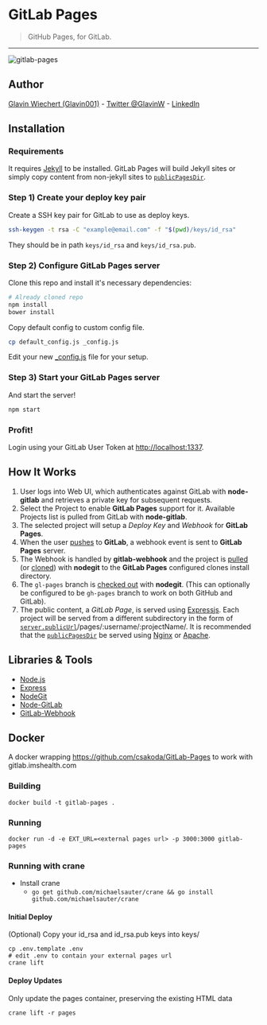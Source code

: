 GitLab Pages
============

> GitHub Pages, for GitLab.

-----

![gitlab-pages](https://cloud.githubusercontent.com/assets/1885333/5892805/9ac6f59e-a4a2-11e4-8238-2c25584e1a60.gif)

## Author

[Glavin Wiechert (Glavin001)](https://github.com/Glavin001) - [Twitter @GlavinW](https://twitter.com/GlavinW) - [LinkedIn](ca.linkedin.com/in/glavin/)

## Installation

### Requirements

It requires [Jekyll](http://jekyllrb.com/) to be installed. GitLab Pages will build Jekyll sites or simply copy content from non-jekyll sites to [`publicPagesDir`](https://github.com/Glavin001/GitLab-Pages/blob/master/default_config.js#L27).

### Step 1) Create your deploy key pair

Create a SSH key pair for GitLab to use as deploy keys.

```bash
ssh-keygen -t rsa -C "example@email.com" -f "$(pwd)/keys/id_rsa"
```

They should be in path `keys/id_rsa` and `keys/id_rsa.pub`.

### Step 2) Configure GitLab Pages server

Clone this repo and install it's necessary dependencies:

```bash
# Already cloned repo
npm install
bower install
```

Copy default config to custom config file.

```bash
cp default_config.js _config.js
```

Edit your new [_config.js](default_config.js) file for your setup.

### Step 3) Start your GitLab Pages server

And start the server!

```bash
npm start
```

### Profit!

Login using your GitLab User Token at [http://localhost:1337](http://localhost:1337).

## How It Works

1. User logs into Web UI, which authenticates against GitLab with **node-gitlab** and retrieves a private key for subsequent requests.
2. Select the Project to enable **GitLab Pages** support for it. Available Projects list is pulled from GitLab with **node-gitlab**.
3. The selected project will setup a *Deploy Key* and *Webhook* for **GitLab Pages**.
4. When the user [pushes](https://www.kernel.org/pub/software/scm/git/docs/git-push.html) to **GitLab**, a webhook event is sent to **GitLab Pages** server.
5. The Webhook is handled by **gitlab-webhook** and the project is [pulled](http://git-scm.com/docs/git-pull) (or [cloned](http://git-scm.com/docs/git-clone)) with **nodegit** to the **GitLab Pages** configured clones install directory.
6. The `gl-pages` branch is [checked out](https://www.kernel.org/pub/software/scm/git/docs/git-checkout.html) with **nodegit**. (This can optionally be configured to be `gh-pages` branch to work on both GitHub and GitLab).
7. The public content, a *GitLab Page*, is served using [Expressjs](http://expressjs.com/). Each project will be served from a different subdirectory in the form of [`server.publicUrl`](https://github.com/Glavin001/GitLab-Pages/blob/master/default_config.js#L37)/pages/:username/:projectName/. It is recommended that the [`publicPagesDir`](https://github.com/Glavin001/GitLab-Pages/blob/master/default_config.js#L27) be served using [Nginx](http://wiki.nginx.org/) or [Apache](http://www.apache.org/). 

## Libraries & Tools
- [Node.js](http://nodejs.org/)
- [Express](http://expressjs.com/)
- [NodeGit](https://github.com/nodegit/nodegit)
- [Node-GitLab](https://github.com/moul/node-gitlab)
- [GitLab-Webhook](https://npmjs.org/package/gitlab-webhook)

## Docker

A docker wrapping https://github.com/csakoda/GitLab-Pages to work with gitlab.imshealth.com

### Building

```
docker build -t gitlab-pages .
```

### Running

```
docker run -d -e EXT_URL=<external pages url> -p 3000:3000 gitlab-pages
```

### Running with crane
* Install crane
    * `go get github.com/michaelsauter/crane && go install github.com/michaelsauter/crane`

#### Initial Deploy
(Optional) Copy your id_rsa and id_rsa.pub keys into keys/

```
cp .env.template .env
# edit .env to contain your external pages url
crane lift
```

#### Deploy Updates
Only update the pages container, preserving the existing HTML data
```
crane lift -r pages
```
